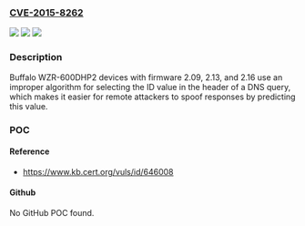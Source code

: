 ### [CVE-2015-8262](https://cve.mitre.org/cgi-bin/cvename.cgi?name=CVE-2015-8262)
![](https://img.shields.io/static/v1?label=Product&message=n%2Fa&color=blue)
![](https://img.shields.io/static/v1?label=Version&message=n%2Fa&color=blue)
![](https://img.shields.io/static/v1?label=Vulnerability&message=n%2Fa&color=brighgreen)

### Description

Buffalo WZR-600DHP2 devices with firmware 2.09, 2.13, and 2.16 use an improper algorithm for selecting the ID value in the header of a DNS query, which makes it easier for remote attackers to spoof responses by predicting this value.

### POC

#### Reference
- https://www.kb.cert.org/vuls/id/646008

#### Github
No GitHub POC found.

